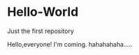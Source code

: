# Hello-World
Just the first repository

Hello,everyone!
      I'm coming.
          hahahahaha.....
